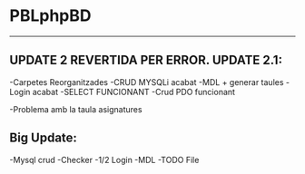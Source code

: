 # PBLphpBD
-------------------------------------------------------------------

UPDATE 2 REVERTIDA PER ERROR. UPDATE 2.1:
--------------------------------------------------------------------
-Carpetes Reorganitzades
-CRUD MYSQLi acabat
-MDL + generar taules
-Login acabat
-SELECT FUNCIONANT
-Crud PDO funcionant

-Problema amb la taula asignatures


Big Update:
---------------------------------------------------------------------
-Mysql crud
-Checker
-1/2 Login
-MDL
-TODO File
